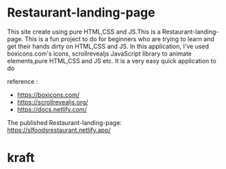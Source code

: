 # Restaurant-landing-page

This site create using pure HTML,CSS and JS.This is a Restaurant-landing-page. This is a fun project to do for beginners who are trying to learn and get their hands dirty on HTML,CSS and JS.
In this application, I've used boxicons.com's icons, scrollrevealjs JavaScript library to animate elements,pure HTML,CSS and JS etc. It is a very easy quick application to do

reference :
 + https://boxicons.com/
 + https://scrollrevealjs.org/
 + https://docs.netlify.com/


The published Restaurant-landing-page: https://slfoodsrestaurant.netlify.app/

# kraft
